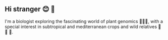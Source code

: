 ## Hi stranger :blush: 👋

I'm a biologist exploring the fascinating world of plant genomics :seedling::woman_technologist:, with a special interest in subtropical and mediterranean crops and wild relatives :avocado: :mango: :grapes:.  

<!--
**Alicia-Talavera/Alicia-Talavera** is a ✨ _special_ ✨ repository because its `README.md` (this file) appears on your GitHub profile.

Here are some ideas to get you started:

- 🔭 I’m currently working on ...
- 🌱 I’m currently learning ...
- 👯 I’m looking to collaborate on ...
- 🤔 I’m looking for help with ...
- 💬 Ask me about ...
- 📫 How to reach me: ...
- 😄 Pronouns: ...
- ⚡ Fun fact: ...
-->
